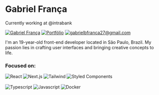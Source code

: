 # Gabriel França
Currently working at @intrabank

[![Gabriel França](https://img.shields.io/badge/Gabriel_França-1f1f1f?style=for-the-badge&logo=linkedin)](https://www.linkedin.com/in/gfrnca/)
[![Portfólio](https://img.shields.io/badge/Portfólio-1f1f1f?style=for-the-badge&logo=nextdotjs)](https://gfrnca.vercel.app/)
[![gabrielbfranca27@gmail.com](https://img.shields.io/badge/gabrielbfranca27%40gmail.com-1f1f1f?style=for-the-badge&logo=gmail&logoColor=%23fff)](mailto:diego.schell.f@gmail.com)

I'm an 19-year-old front-end developer located in São Paulo, Brazil. My passion lies in crafting user interfaces and bringing creative concepts to life.
### Focused on:

![React](https://img.shields.io/badge/React-1f1f1f?logo=react&logoColor=%23fff)
![Next.js](https://img.shields.io/badge/Next.js-1f1f1f?logo=nextdotjs&logoColor=%23fff)
![Tailwind](https://img.shields.io/badge/Tailwind-1f1f1f?logo=tailwindcss&logoColor=%23fff)
![Styled Components](https://img.shields.io/badge/Styled_Components-1f1f1f?logo=styledcomponents&logoColor=%23fff)
<br><br>
![Typescript](https://img.shields.io/badge/Typescript-1f1f1f?logo=typescript&logoColor=%23fff)
![Javascript](https://img.shields.io/badge/Javascript-1f1f1f?logo=javascript&logoColor=%23fff)
![Docker](https://img.shields.io/badge/Docker-1f1f1f?logo=javascript&logoColor=%23fff)





